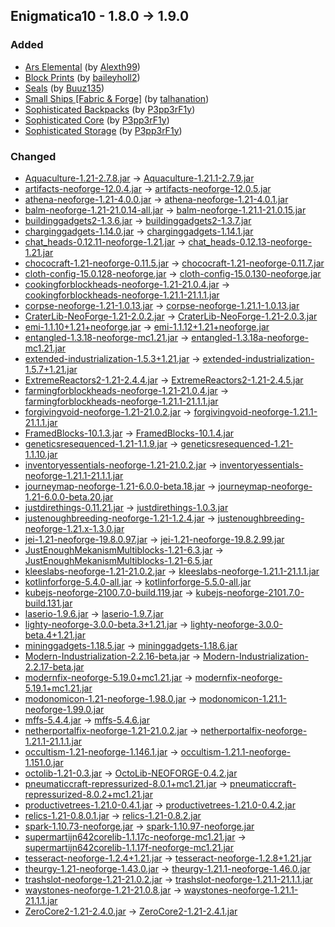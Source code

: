 ## Enigmatica10 - 1.8.0 -> 1.9.0

### Added

  * [Ars Elemental](https://www.curseforge.com/minecraft/mc-mods/ars-elemental) (by [Alexth99](https://www.curseforge.com/members/Alexth99/projects))
  * [Block Prints](https://www.curseforge.com/minecraft/mc-mods/block-prints) (by [baileyholl2](https://www.curseforge.com/members/baileyholl2/projects))
  * [Seals](https://www.curseforge.com/minecraft/mc-mods/seals) (by [Buuz135](https://www.curseforge.com/members/Buuz135/projects))
  * [Small Ships [Fabric & Forge]](https://www.curseforge.com/minecraft/mc-mods/small-ships) (by [talhanation](https://www.curseforge.com/members/talhanation/projects))
  * [Sophisticated Backpacks](https://www.curseforge.com/minecraft/mc-mods/sophisticated-backpacks) (by [P3pp3rF1y](https://www.curseforge.com/members/P3pp3rF1y/projects))
  * [Sophisticated Core](https://www.curseforge.com/minecraft/mc-mods/sophisticated-core) (by [P3pp3rF1y](https://www.curseforge.com/members/P3pp3rF1y/projects))
  * [Sophisticated Storage](https://www.curseforge.com/minecraft/mc-mods/sophisticated-storage) (by [P3pp3rF1y](https://www.curseforge.com/members/P3pp3rF1y/projects))

### Changed

  * [Aquaculture-1.21-2.7.8.jar](https://www.curseforge.com/minecraft/mc-mods/aquaculture/files/5584034) -> [Aquaculture-1.21.1-2.7.9.jar](https://www.curseforge.com/minecraft/mc-mods/aquaculture/files/5624185)
  * [artifacts-neoforge-12.0.4.jar](https://www.curseforge.com/minecraft/mc-mods/artifacts/files/5589550) -> [artifacts-neoforge-12.0.5.jar](https://www.curseforge.com/minecraft/mc-mods/artifacts/files/5624722)
  * [athena-neoforge-1.21-4.0.0.jar](https://www.curseforge.com/minecraft/mc-mods/athena/files/5431579) -> [athena-neoforge-1.21-4.0.1.jar](https://www.curseforge.com/minecraft/mc-mods/athena/files/5629395)
  * [balm-neoforge-1.21-21.0.14-all.jar](https://www.curseforge.com/minecraft/mc-mods/balm/files/5525369) -> [balm-neoforge-1.21.1-21.0.15.jar](https://www.curseforge.com/minecraft/mc-mods/balm/files/5623449)
  * [buildinggadgets2-1.3.6.jar](https://www.curseforge.com/minecraft/mc-mods/building-gadgets/files/5596474) -> [buildinggadgets2-1.3.7.jar](https://www.curseforge.com/minecraft/mc-mods/building-gadgets/files/5615703)
  * [charginggadgets-1.14.0.jar](https://www.curseforge.com/minecraft/mc-mods/charging-gadgets/files/5450580) -> [charginggadgets-1.14.1.jar](https://www.curseforge.com/minecraft/mc-mods/charging-gadgets/files/5615790)
  * [chat_heads-0.12.11-neoforge-1.21.jar](https://www.curseforge.com/minecraft/mc-mods/chat-heads/files/5605197) -> [chat_heads-0.12.13-neoforge-1.21.jar](https://www.curseforge.com/minecraft/mc-mods/chat-heads/files/5634336)
  * [chococraft-1.21-neoforge-0.11.5.jar](https://www.curseforge.com/minecraft/mc-mods/chococraft/files/5534580) -> [chococraft-1.21-neoforge-0.11.7.jar](https://www.curseforge.com/minecraft/mc-mods/chococraft/files/5612317)
  * [cloth-config-15.0.128-neoforge.jar](https://www.curseforge.com/minecraft/mc-mods/cloth-config/files/5553805) -> [cloth-config-15.0.130-neoforge.jar](https://www.curseforge.com/minecraft/mc-mods/cloth-config/files/5623420)
  * [cookingforblockheads-neoforge-1.21-21.0.4.jar](https://www.curseforge.com/minecraft/mc-mods/cooking-for-blockheads/files/5500784) -> [cookingforblockheads-neoforge-1.21.1-21.1.1.jar](https://www.curseforge.com/minecraft/mc-mods/cooking-for-blockheads/files/5623454)
  * [corpse-neoforge-1.21-1.0.13.jar](https://www.curseforge.com/minecraft/mc-mods/corpse/files/5425065) -> [corpse-neoforge-1.21.1-1.0.13.jar](https://www.curseforge.com/minecraft/mc-mods/corpse/files/5609106)
  * [CraterLib-NeoForge-1.21-2.0.2.jar](https://www.curseforge.com/minecraft/mc-mods/craterlib/files/5574063) -> [CraterLib-NeoForge-1.21-2.0.3.jar](https://www.curseforge.com/minecraft/mc-mods/craterlib/files/5614811)
  * [emi-1.1.10+1.21+neoforge.jar](https://www.curseforge.com/minecraft/mc-mods/emi/files/5497461) -> [emi-1.1.12+1.21+neoforge.jar](https://www.curseforge.com/minecraft/mc-mods/emi/files/5619579)
  * [entangled-1.3.18-neoforge-mc1.21.jar](https://www.curseforge.com/minecraft/mc-mods/entangled/files/5547026) -> [entangled-1.3.18a-neoforge-mc1.21.jar](https://www.curseforge.com/minecraft/mc-mods/entangled/files/5624527)
  * [extended-industrialization-1.5.3+1.21.jar](https://www.curseforge.com/minecraft/mc-mods/extended-industrialization/files/5604112) -> [extended-industrialization-1.5.7+1.21.jar](https://www.curseforge.com/minecraft/mc-mods/extended-industrialization/files/5632817)
  * [ExtremeReactors2-1.21-2.4.4.jar](https://www.curseforge.com/minecraft/mc-mods/extreme-reactors/files/5538095) -> [ExtremeReactors2-1.21-2.4.5.jar](https://www.curseforge.com/minecraft/mc-mods/extreme-reactors/files/5631866)
  * [farmingforblockheads-neoforge-1.21-21.0.4.jar](https://www.curseforge.com/minecraft/mc-mods/farming-for-blockheads/files/5508040) -> [farmingforblockheads-neoforge-1.21.1-21.1.1.jar](https://www.curseforge.com/minecraft/mc-mods/farming-for-blockheads/files/5623479)
  * [forgivingvoid-neoforge-1.21-21.0.2.jar](https://www.curseforge.com/minecraft/mc-mods/forgiving-void/files/5426975) -> [forgivingvoid-neoforge-1.21.1-21.1.1.jar](https://www.curseforge.com/minecraft/mc-mods/forgiving-void/files/5623776)
  * [FramedBlocks-10.1.3.jar](https://www.curseforge.com/minecraft/mc-mods/framedblocks/files/5597081) -> [FramedBlocks-10.1.4.jar](https://www.curseforge.com/minecraft/mc-mods/framedblocks/files/5629510)
  * [geneticsresequenced-1.21-1.1.9.jar](https://www.curseforge.com/minecraft/mc-mods/genetics-resequenced/files/5589641) -> [geneticsresequenced-1.21-1.1.10.jar](https://www.curseforge.com/minecraft/mc-mods/genetics-resequenced/files/5613298)
  * [inventoryessentials-neoforge-1.21-21.0.2.jar](https://www.curseforge.com/minecraft/mc-mods/inventory-essentials/files/5426948) -> [inventoryessentials-neoforge-1.21.1-21.1.1.jar](https://www.curseforge.com/minecraft/mc-mods/inventory-essentials/files/5623542)
  * [journeymap-neoforge-1.21-6.0.0-beta.18.jar](https://www.curseforge.com/minecraft/mc-mods/journeymap/files/5541925) -> [journeymap-neoforge-1.21-6.0.0-beta.20.jar](https://www.curseforge.com/minecraft/mc-mods/journeymap/files/5616349)
  * [justdirethings-0.11.21.jar](https://www.curseforge.com/minecraft/mc-mods/just-dire-things/files/5600558) -> [justdirethings-1.0.3.jar](https://www.curseforge.com/minecraft/mc-mods/just-dire-things/files/5633808)
  * [justenoughbreeding-neoforge-1.21-1.2.4.jar](https://www.curseforge.com/minecraft/mc-mods/justenoughbreeding/files/5457195) -> [justenoughbreeding-neoforge-1.21.x-1.3.0.jar](https://www.curseforge.com/minecraft/mc-mods/justenoughbreeding/files/5617556)
  * [jei-1.21-neoforge-19.8.0.97.jar](https://www.curseforge.com/minecraft/mc-mods/jei/files/5606861) -> [jei-1.21-neoforge-19.8.2.99.jar](https://www.curseforge.com/minecraft/mc-mods/jei/files/5609864)
  * [JustEnoughMekanismMultiblocks-1.21-6.3.jar](https://www.curseforge.com/minecraft/mc-mods/just-enough-mekanism-multiblocks/files/5553567) -> [JustEnoughMekanismMultiblocks-1.21-6.5.jar](https://www.curseforge.com/minecraft/mc-mods/just-enough-mekanism-multiblocks/files/5634759)
  * [kleeslabs-neoforge-1.21-21.0.2.jar](https://www.curseforge.com/minecraft/mc-mods/kleeslabs/files/5426924) -> [kleeslabs-neoforge-1.21.1-21.1.1.jar](https://www.curseforge.com/minecraft/mc-mods/kleeslabs/files/5623497)
  * [kotlinforforge-5.4.0-all.jar](https://www.curseforge.com/minecraft/mc-mods/kotlin-for-forge/files/5521840) -> [kotlinforforge-5.5.0-all.jar](https://www.curseforge.com/minecraft/mc-mods/kotlin-for-forge/files/5611971)
  * [kubejs-neoforge-2100.7.0-build.119.jar](https://www.curseforge.com/minecraft/mc-mods/kubejs/files/5580858) -> [kubejs-neoforge-2101.7.0-build.131.jar](https://www.curseforge.com/minecraft/mc-mods/kubejs/files/5631423)
  * [laserio-1.9.6.jar](https://www.curseforge.com/minecraft/mc-mods/laserio/files/5600300) -> [laserio-1.9.7.jar](https://www.curseforge.com/minecraft/mc-mods/laserio/files/5615747)
  * [lighty-neoforge-3.0.0-beta.3+1.21.jar](https://www.curseforge.com/minecraft/mc-mods/lighty/files/5425044) -> [lighty-neoforge-3.0.0-beta.4+1.21.jar](https://www.curseforge.com/minecraft/mc-mods/lighty/files/5621624)
  * [mininggadgets-1.18.5.jar](https://www.curseforge.com/minecraft/mc-mods/mining-gadgets/files/5600287) -> [mininggadgets-1.18.6.jar](https://www.curseforge.com/minecraft/mc-mods/mining-gadgets/files/5615761)
  * [Modern-Industrialization-2.2.16-beta.jar](https://www.curseforge.com/minecraft/mc-mods/modern-industrialization/files/5585300) -> [Modern-Industrialization-2.2.17-beta.jar](https://www.curseforge.com/minecraft/mc-mods/modern-industrialization/files/5619360)
  * [modernfix-neoforge-5.19.0+mc1.21.jar](https://www.curseforge.com/minecraft/mc-mods/modernfix/files/5569656) -> [modernfix-neoforge-5.19.1+mc1.21.jar](https://www.curseforge.com/minecraft/mc-mods/modernfix/files/5616608)
  * [modonomicon-1.21-neoforge-1.98.0.jar](https://www.curseforge.com/minecraft/mc-mods/modonomicon/files/5595871) -> [modonomicon-1.21.1-neoforge-1.99.0.jar](https://www.curseforge.com/minecraft/mc-mods/modonomicon/files/5631990)
  * [mffs-5.4.4.jar](https://www.curseforge.com/minecraft/mc-mods/mffs/files/5475469) -> [mffs-5.4.6.jar](https://www.curseforge.com/minecraft/mc-mods/mffs/files/5610809)
  * [netherportalfix-neoforge-1.21-21.0.2.jar](https://www.curseforge.com/minecraft/mc-mods/netherportalfix/files/5472056) -> [netherportalfix-neoforge-1.21.1-21.1.1.jar](https://www.curseforge.com/minecraft/mc-mods/netherportalfix/files/5623547)
  * [occultism-1.21-neoforge-1.146.1.jar](https://www.curseforge.com/minecraft/mc-mods/occultism/files/5607354) -> [occultism-1.21.1-neoforge-1.151.0.jar](https://www.curseforge.com/minecraft/mc-mods/occultism/files/5634540)
  * [octolib-1.21-0.3.jar](https://www.curseforge.com/minecraft/mc-mods/octo-lib/files/5447735) -> [OctoLib-NEOFORGE-0.4.2.jar](https://www.curseforge.com/minecraft/mc-mods/octo-lib/files/5615155)
  * [pneumaticcraft-repressurized-8.0.1+mc1.21.jar](https://www.curseforge.com/minecraft/mc-mods/pneumaticcraft-repressurized/files/5599919) -> [pneumaticcraft-repressurized-8.0.2+mc1.21.jar](https://www.curseforge.com/minecraft/mc-mods/pneumaticcraft-repressurized/files/5609324)
  * [productivetrees-1.21.0-0.4.1.jar](https://www.curseforge.com/minecraft/mc-mods/productivetrees/files/5594932) -> [productivetrees-1.21.0-0.4.2.jar](https://www.curseforge.com/minecraft/mc-mods/productivetrees/files/5611271)
  * [relics-1.21-0.8.0.1.jar](https://www.curseforge.com/minecraft/mc-mods/relics-mod/files/5583576) -> [relics-1.21-0.8.2.jar](https://www.curseforge.com/minecraft/mc-mods/relics-mod/files/5628377)
  * [spark-1.10.73-neoforge.jar](https://www.curseforge.com/minecraft/mc-mods/spark/files/5434153) -> [spark-1.10.97-neoforge.jar](https://www.curseforge.com/minecraft/mc-mods/spark/files/5622205)
  * [supermartijn642corelib-1.1.17c-neoforge-mc1.21.jar](https://www.curseforge.com/minecraft/mc-mods/supermartijn642s-core-lib/files/5551644) -> [supermartijn642corelib-1.1.17f-neoforge-mc1.21.jar](https://www.curseforge.com/minecraft/mc-mods/supermartijn642s-core-lib/files/5634367)
  * [tesseract-neoforge-1.2.4+1.21.jar](https://www.curseforge.com/minecraft/mc-mods/tesseract-api-neoforge/files/5606748) -> [tesseract-neoforge-1.2.8+1.21.jar](https://www.curseforge.com/minecraft/mc-mods/tesseract-api-neoforge/files/5622024)
  * [theurgy-1.21-neoforge-1.43.0.jar](https://www.curseforge.com/minecraft/mc-mods/theurgy/files/5605484) -> [theurgy-1.21.1-neoforge-1.46.0.jar](https://www.curseforge.com/minecraft/mc-mods/theurgy/files/5634253)
  * [trashslot-neoforge-1.21-21.0.2.jar](https://www.curseforge.com/minecraft/mc-mods/trashslot/files/5441050) -> [trashslot-neoforge-1.21.1-21.1.1.jar](https://www.curseforge.com/minecraft/mc-mods/trashslot/files/5623519)
  * [waystones-neoforge-1.21-21.0.8.jar](https://www.curseforge.com/minecraft/mc-mods/waystones/files/5516524) -> [waystones-neoforge-1.21.1-21.1.1.jar](https://www.curseforge.com/minecraft/mc-mods/waystones/files/5623524)
  * [ZeroCore2-1.21-2.4.0.jar](https://www.curseforge.com/minecraft/mc-mods/zerocore/files/5464103) -> [ZeroCore2-1.21-2.4.1.jar](https://www.curseforge.com/minecraft/mc-mods/zerocore/files/5631867)

